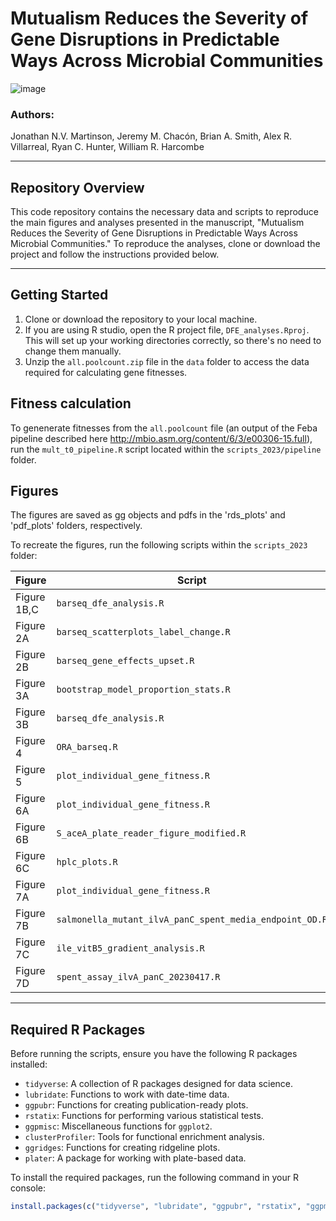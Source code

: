 # Mutualism Reduces the Severity of Gene Disruptions in Predictable Ways Across Microbial Communities
![image](https://user-images.githubusercontent.com/69863285/235250401-e4a04097-b5f6-4edf-bba0-e56a6d054f4d.png)
### Authors:
Jonathan N.V. Martinson, Jeremy M. Chacón, Brian A. Smith, Alex R. Villarreal, Ryan C. Hunter, William R. Harcombe

---

## Repository Overview

This code repository contains the necessary data and scripts to reproduce the main figures and analyses presented in the manuscript, "Mutualism Reduces the Severity of Gene Disruptions in Predictable Ways Across Microbial Communities." To reproduce the analyses, clone or download the project and follow the instructions provided below.

---

## Getting Started

1. Clone or download the repository to your local machine.
2. If you are using R studio, open the R project file, `DFE_analyses.Rproj`. This will set up your working directories correctly, so there's no need to change them manually.
3. Unzip the `all.poolcount.zip` file in the `data` folder to access the data required for calculating gene fitnesses.

## Fitness calculation
To genenerate fitnesses from the `all.poolcount` file (an output of the Feba pipeline described here http://mbio.asm.org/content/6/3/e00306-15.full), run the `mult_t0_pipeline.R` script located within the `scripts_2023/pipeline` folder.

## Figures

The figures are saved as gg objects and pdfs in the 'rds_plots' and 'pdf_plots' folders, respectively. 

To recreate the figures, run the following scripts within the `scripts_2023` folder:

| Figure      | Script                                             |
|-------------|----------------------------------------------------|
| Figure 1B,C | `barseq_dfe_analysis.R`                            |
| Figure 2A   | `barseq_scatterplots_label_change.R`               |
| Figure 2B   | `barseq_gene_effects_upset.R`                      |
| Figure 3A   | `bootstrap_model_proportion_stats.R`               |
| Figure 3B   | `barseq_dfe_analysis.R`                            |
| Figure 4    | `ORA_barseq.R`                                     |
| Figure 5    | `plot_individual_gene_fitness.R`                   |
| Figure 6A   | `plot_individual_gene_fitness.R`                   |
| Figure 6B   | `S_aceA_plate_reader_figure_modified.R`            |
| Figure 6C   | `hplc_plots.R`                                     |
| Figure 7A   | `plot_individual_gene_fitness.R`                   |
| Figure 7B   | `salmonella_mutant_ilvA_panC_spent_media_endpoint_OD.R` |
| Figure 7C   | `ile_vitB5_gradient_analysis.R`                    |
| Figure 7D   | `spent_assay_ilvA_panC_20230417.R`                 |


---

## Required R Packages

Before running the scripts, ensure you have the following R packages installed:

- `tidyverse`: A collection of R packages designed for data science.
- `lubridate`: Functions to work with date-time data.
- `ggpubr`: Functions for creating publication-ready plots.
- `rstatix`: Functions for performing various statistical tests.
- `ggpmisc`: Miscellaneous functions for `ggplot2`.
- `clusterProfiler`: Tools for functional enrichment analysis.
- `ggridges`: Functions for creating ridgeline plots.
- `plater`: A package for working with plate-based data.

To install the required packages, run the following command in your R console:

```R
install.packages(c("tidyverse", "lubridate", "ggpubr", "rstatix", "ggpmisc", "clusterProfiler", "ggridges", "plater"))
